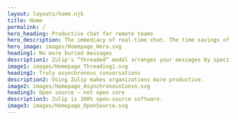 ```yaml
---
layout: layouts/home.njk
title: Home
permalink: /
hero_heading: Productive chat for remote teams
hero_description: The immediacy of real-time chat. The time savings of email threading. Zulip lets you catch up on important conversations while ignoring irrelevant ones.
hero_image: images/Homepage_Hero.svg
heading1: No more buried messages
description1: Zulip's “threaded” model arranges your messages by specific conversations and topics, saving you time and helping you focus.
image1: images/Homepage_Threading1.svg
heading2: Truly asynchronous conversations
description2: Using Zulip makes organizations more productive.
image2: images/Homepage_AsynchronousConvo.svg
heading3: Open source — not open core
description3: Zulip is 100% open-source software.
image3: images/Homepage_OpenSource.svg
---
```

